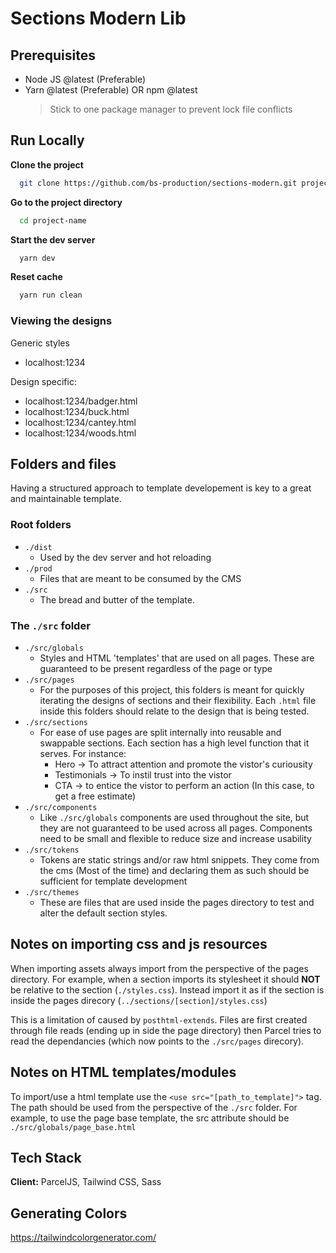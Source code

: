 # Sections Modern Lib

## Prerequisites

- Node JS @latest (Preferable)
- Yarn @latest (Preferable) OR npm @latest
  > Stick to one package manager to prevent lock file conflicts

## Run Locally

**Clone the project**

```bash
  git clone https://github.com/bs-production/sections-modern.git project-name
```

**Go to the project directory**

```bash
  cd project-name
```

**Start the dev server**

```bash
  yarn dev
```

**Reset cache**

```bash
  yarn run clean
```

### Viewing the designs

Generic styles

- localhost:1234

Design specific:

- localhost:1234/badger.html
- localhost:1234/buck.html
- localhost:1234/cantey.html
- localhost:1234/woods.html

## Folders and files

Having a structured approach to template developement is key to a great and maintainable template.

### Root folders

- `./dist`
  - Used by the dev server and hot reloading
- `./prod`
  - Files that are meant to be consumed by the CMS
- `./src`
  - The bread and butter of the template.

### The `./src` folder

- `./src/globals`
  - Styles and HTML 'templates' that are used on all pages. These are guaranteed to be present regardless of the page or type
- `./src/pages`
  - For the purposes of this project, this folders is meant for quickly iterating the designs of sections and their flexibility. Each `.html` file inside this folders should relate to the design that is being tested.
- `./src/sections`
  - For ease of use pages are split internally into reusable and swappable sections. Each section has a high level function that it serves. For instance:
    - Hero -> To attract attention and promote the vistor's curiousity
    - Testimonials -> To instil trust into the vistor
    - CTA -> to entice the vistor to perform an action (In this case, to get a free estimate)
- `./src/components`
  - Like `./src/globals` components are used throughout the site, but they are not guaranteed to be used across all pages. Components need to be small and flexible to reduce size and increase usability
- `./src/tokens`
  - Tokens are static strings and/or raw html snippets. They come from the cms (Most of the time) and declaring them as such should be sufficient for template development
- `./src/themes`
  - These are files that are used inside the pages directory to test and alter the default section styles.

## Notes on importing css and js resources

When importing assets always import from the perspective of the pages directory.
For example, when a section imports its stylesheet it should **NOT** be relative to the section (`./styles.css`). Instead import it as if the section is inside the pages direcory (`../sections/[section]/styles.css`)

This is a limitation of caused by `posthtml-extends`. Files are first created through file reads (ending up in side the page directory) then Parcel tries to read the dependancies (which now points to the `./src/pages` direcory).

## Notes on HTML templates/modules

To import/use a html template use the `<use src="[path_to_template]">` tag. The path should be used from the perspective of the `./src` folder. For example, to use the page base template, the src attribute should be `./src/globals/page_base.html`

## Tech Stack

**Client:** ParcelJS, Tailwind CSS, Sass

## Generating Colors

https://tailwindcolorgenerator.com/
